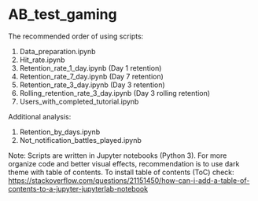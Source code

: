 # AB_test_gaming


The recommended order of using scripts:
1. Data_preparation.ipynb
2. Hit_rate.ipynb
3. Retention_rate_1_day.ipynb (Day 1 retention) 
4. Retention_rate_7_day.ipynb (Day 7 retention)
5. Retention_rate_3_day.ipynb (Day 3 retention)
6. Rolling_retention_rate_3_day.ipynb (Day 3 rolling retention)
7. Users_with_completed_tutorial.ipynb 

Additional analysis:
1. Retention_by_days.ipynb
2. Not_notification_battles_played.ipynb


Note: 
Scripts are written in Jupyter notebooks (Python 3). For more organize code and better visual effects, recommendation is to use dark theme with table of contents. 
To install table of contents (ToC) check:
https://stackoverflow.com/questions/21151450/how-can-i-add-a-table-of-contents-to-a-jupyter-jupyterlab-notebook
